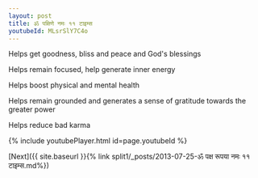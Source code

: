 ```yaml
---
layout: post
title: ॐ पक्षिणे नमः ११ टाइम्स
youtubeId: MLsrSlY7C4o
---
```

 
 
Helps get goodness, bliss and peace and God's blessings
 
Helps remain focused, help generate inner energy 
 
Helps boost physical and mental health 
 
Helps remain grounded and generates a sense of gratitude towards the greater power 
 
Helps reduce bad karma
 
 
 
 


{% include youtubePlayer.html id=page.youtubeId %}
 
[Next]({{ site.baseurl }}{% link  split1/_posts/2013-07-25-ॐ पक्ष रूपया नमः ११ टाइम्स.md%})
 
